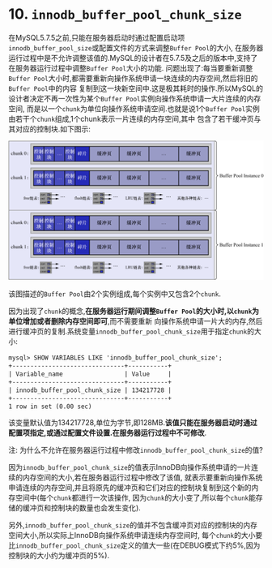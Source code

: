 # 10. `innodb_buffer_pool_chunk_size`

在MySQL5.7.5之前,只能在服务器启动时通过配置启动项`innodb_buffer_pool_size`或配置文件的方式来调整`Buffer Pool`的大小,
在服务器运行过程中是不允许调整该值的.MySQL的设计者在5.7.5及之后的版本中,支持了在服务器运行过程中调整`Buffer Pool`大小的功能.
问题出现了:每当要重新调整`Buffer Pool`大小时,都需要重新向操作系统申请一块连续的内存空间,然后将旧的`Buffer Pool`中的内容
复制到这一块新空间中.这是极其耗时的操作.所以MySQL的设计者决定不再一次性为某个`Buffer Pool`实例向操作系统申请一大片连续的内存空间,
而是以一个`chunk`为单位向操作系统申请空间.也就是说1个`Buffer Pool`实例由若干个`chunk`组成,1个chunk表示一片连续的内存空间,其中
包含了若干缓冲页与其对应的控制块.如下图示:

![chunk示意图](./img/chunk示意图.jpg)

该图描述的`Buffer Pool`由2个实例组成,每个实例中又包含2个`chunk`.

因为出现了`chunk`的概念,**在服务器运行期间调整`Buffer Pool`的大小时,以`chunk`为单位增加或者删除内存空间即可**,而不需要重新
向操作系统申请一片大的内存,然后进行缓冲页的复制.系统变量`innodb_buffer_pool_chunk_size`用于指定`chunk`的大小:

```
mysql> SHOW VARIABLES LIKE 'innodb_buffer_pool_chunk_size';
+-------------------------------+-----------+
| Variable_name                 | Value     |
+-------------------------------+-----------+
| innodb_buffer_pool_chunk_size | 134217728 |
+-------------------------------+-----------+
1 row in set (0.00 sec)
```

该变量默认值为134217728,单位为字节,即128MB.**该值只能在服务器启动时通过配置项指定,或通过配置文件设置.在服务器运行过程中不可修改**.

注: 为什么不允许在服务器运行过程中修改`innodb_buffer_pool_chunk_size`的值?

因为`innodb_buffer_pool_chunk_size`的值表示InnoDB向操作系统申请的一片连续的内存空间的大小,若在服务器运行过程中修改了该值,
就表示要重新向操作系统申请连续的内存空间,并且将原先的缓冲页和它们对应的控制块复制到这个新的内存空间中(每个`chunk`都进行一次该操作,
因为`chunk`的大小变了,所以每个`chunk`能存储的缓冲页和控制块的数量也会发生变化).

另外,`innodb_buffer_pool_chunk_size`的值并不包含缓冲页对应的控制块的内存空间大小,所以实际上InnoDB向操作系统申请连续内存空间时,
每个`chunk`的大小要比`innodb_buffer_pool_chunk_size`定义的值大一些(在DEBUG模式下约5%,因为控制块的大小约为缓冲页的5%).
